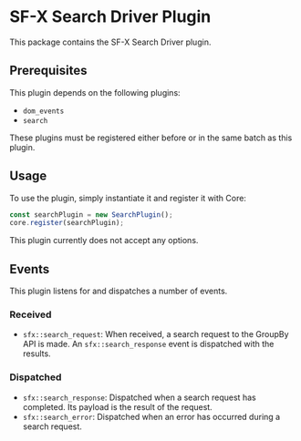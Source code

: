 # SF-X Search Driver Plugin

This package contains the SF-X Search Driver plugin.

## Prerequisites

This plugin depends on the following plugins:

- `dom_events`
- `search`

These plugins must be registered either before or in the same batch as
this plugin.

## Usage

To use the plugin, simply instantiate it and register it with Core:

```js
const searchPlugin = new SearchPlugin();
core.register(searchPlugin);
```

This plugin currently does not accept any options.

## Events

This plugin listens for and dispatches a number of events.

### Received

* `sfx::search_request`: When received, a search request to the GroupBy
  API is made. An `sfx::search_response` event is dispatched with the
  results.

### Dispatched

* `sfx::search_response`: Dispatched when a search request has
  completed. Its payload is the result of the request.
* `sfx::search_error`: Dispatched when an error has occurred during a
  search request.
